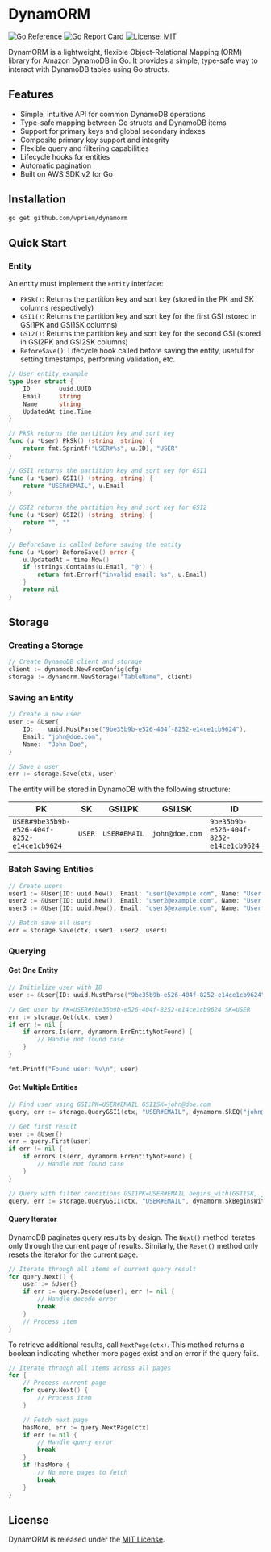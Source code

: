 # DynamORM

[![Go Reference](https://pkg.go.dev/badge/github.com/vpriem/dynamorm.svg)](https://pkg.go.dev/github.com/vpriem/dynamorm)
[![Go Report Card](https://goreportcard.com/badge/github.com/vpriem/dynamorm)](https://goreportcard.com/report/github.com/vpriem/dynamorm)
[![License: MIT](https://img.shields.io/badge/License-MIT-yellow.svg)](https://opensource.org/licenses/MIT)

DynamORM is a lightweight, flexible Object-Relational Mapping (ORM) library for Amazon DynamoDB in Go. It provides a simple, type-safe way to interact with DynamoDB tables using Go structs.

## Features

- Simple, intuitive API for common DynamoDB operations
- Type-safe mapping between Go structs and DynamoDB items
- Support for primary keys and global secondary indexes
- Composite primary key support and integrity
- Flexible query and filtering capabilities
- Lifecycle hooks for entities
- Automatic pagination
- Built on AWS SDK v2 for Go

## Installation

```bash
go get github.com/vpriem/dynamorm
```

## Quick Start

### Entity

An entity must implement the `Entity` interface:

- `PkSk()`: Returns the partition key and sort key (stored in the PK and SK columns respectively)
- `GSI1()`: Returns the partition key and sort key for the first GSI (stored in GSI1PK and GSI1SK columns)
- `GSI2()`: Returns the partition key and sort key for the second GSI (stored in GSI2PK and GSI2SK columns)
- `BeforeSave()`: Lifecycle hook called before saving the entity, useful for setting timestamps, performing validation, etc.

```go
// User entity example
type User struct {
    ID        uuid.UUID
    Email     string
    Name      string
    UpdatedAt time.Time
}

// PkSk returns the partition key and sort key
func (u *User) PkSk() (string, string) {
    return fmt.Sprintf("USER#%s", u.ID), "USER"
}

// GSI1 returns the partition key and sort key for GSI1
func (u *User) GSI1() (string, string) {
    return "USER#EMAIL", u.Email
}

// GSI2 returns the partition key and sort key for GSI2
func (u *User) GSI2() (string, string) {
    return "", ""
}

// BeforeSave is called before saving the entity
func (u *User) BeforeSave() error {
    u.UpdatedAt = time.Now()
    if !strings.Contains(u.Email, "@") {
        return fmt.Errorf("invalid email: %s", u.Email)
    }
    return nil
}
```

## Storage

### Creating a Storage

```go
// Create DynamoDB client and storage
client := dynamodb.NewFromConfig(cfg)
storage := dynamorm.NewStorage("TableName", client)
```

### Saving an Entity

```go
// Create a new user
user := &User{
    ID:    uuid.MustParse("9be35b9b-e526-404f-8252-e14ce1cb9624"),
    Email: "john@doe.com",
    Name:  "John Doe",
}

// Save a user
err := storage.Save(ctx, user)
```

The entity will be stored in DynamoDB with the following structure:

| PK | SK | GSI1PK | GSI1SK | ID | Email | Name | UpdatedAt |
|----|----|----|----|----|----|----|----|
| `USER#9be35b9b-e526-404f-8252-e14ce1cb9624` | `USER` | `USER#EMAIL` | `john@doe.com` | `9be35b9b-e526-404f-8252-e14ce1cb9624` | `john@doe.com` | `John Doe` | `2025-08-04T10:20:00Z` |

### Batch Saving Entities

```go
// Create users
user1 := &User{ID: uuid.New(), Email: "user1@example.com", Name: "User One"}
user2 := &User{ID: uuid.New(), Email: "user2@example.com", Name: "User Two"}
user3 := &User{ID: uuid.New(), Email: "user3@example.com", Name: "User Three"}

// Batch save all users
err = storage.Save(ctx, user1, user2, user3)
```

### Querying

#### Get One Entity

```go
// Initialize user with ID
user := &User{ID: uuid.MustParse("9be35b9b-e526-404f-8252-e14ce1cb9624")}

// Get user by PK=USER#9be35b9b-e526-404f-8252-e14ce1cb9624 SK=USER
err := storage.Get(ctx, user)
if err != nil {
    if errors.Is(err, dynamorm.ErrEntityNotFound) {
        // Handle not found case
    }
}

fmt.Printf("Found user: %v\n", user)
```

#### Get Multiple Entities

```go
// Find user using GSI1PK=USER#EMAIL GSI1SK=john@doe.com
query, err := storage.QueryGSI1(ctx, "USER#EMAIL", dynamorm.SkEQ("john@doe.com"))

// Get first result
user := &User{}
err = query.First(user)
if err != nil {
    if errors.Is(err, dynamorm.ErrEntityNotFound) {
        // Handle not found case
    }
}

// Query with filter conditions GSI1PK=USER#EMAIL begins_with(GSI1SK, john@doe.com) Name=John Doe
query, err := storage.QueryGSI1(ctx, "USER#EMAIL", dynamorm.SkBeginsWith("john"), dynamorm.EQ("Name", "John Doe"))
```

#### Query Iterator

DynamoDB paginates query results by design. The `Next()` method iterates only through the current page of results.
Similarly, the `Reset()` method only resets the iterator for the current page.

```go
// Iterate through all items of current query result
for query.Next() {
    user := &User{}
    if err := query.Decode(user); err != nil {
        // Handle decode error
        break
    }
    // Process item
}
```

To retrieve additional results, call `NextPage(ctx)`. This method returns a boolean indicating whether more pages exist and an error if the query fails.

```go
// Iterate through all items across all pages
for {
    // Process current page
    for query.Next() {
        // Process item
    }

    // Fetch next page
    hasMore, err := query.NextPage(ctx)
    if err != nil {
        // Handle query error
        break
    }
    if !hasMore {
        // No more pages to fetch
        break
    }
}
```

## License

DynamORM is released under the [MIT License](LICENSE).